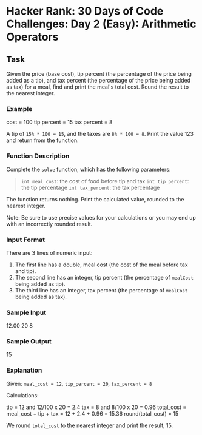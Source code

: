 # Hacker Rank: 30 Days of Code Challenges: Day 2 (Easy): Arithmetic Operators

## Task

Given the price (base cost), tip percent (the percentage of the price being added as a tip), and tax percent (the percentage of the price being added as tax) for a meal, find and print the meal's total cost. Round the result to the nearest integer.

### Example

cost = 100
tip percent = 15
tax percent = 8

A tip of `15% * 100 = 15`, and the taxes are `8% * 100 = 8`. Print the value 123 and return from the function.

### Function Description

Complete the `solve` function, which has the following parameters:

> `int meal_cost`: the cost of food before tip and tax
> `int tip_percent`: the tip percentage
> `int tax_percent`: the tax percentage

The function returns nothing. Print the calculated value, rounded to the nearest integer.

Note: Be sure to use precise values for your calculations or you may end up with an incorrectly rounded result.

### Input Format

There are 3 lines of numeric input:

1. The first line has a double, meal cost (the cost of the meal before tax and tip).
2. The second line has an integer, tip percent (the percentage of `mealCost` being added as tip).
3. The third line has an integer, tax percent (the percentage of `mealCost` being added as tax).

### Sample Input

12.00
20
8

### Sample Output

15

### Explanation

Given: `meal_cost = 12`, `tip_percent = 20`, `tax_percent = 8`

Calculations:

tip = 12 and 12/100 x 20 = 2.4
tax = 8 and 8/100 x 20 = 0.96
total_cost = meal_cost + tip + tax = 12 + 2.4 + 0.96 = 15.36
round(total_cost) = 15

We round `total_cost` to the nearest integer and print the result, 15.
